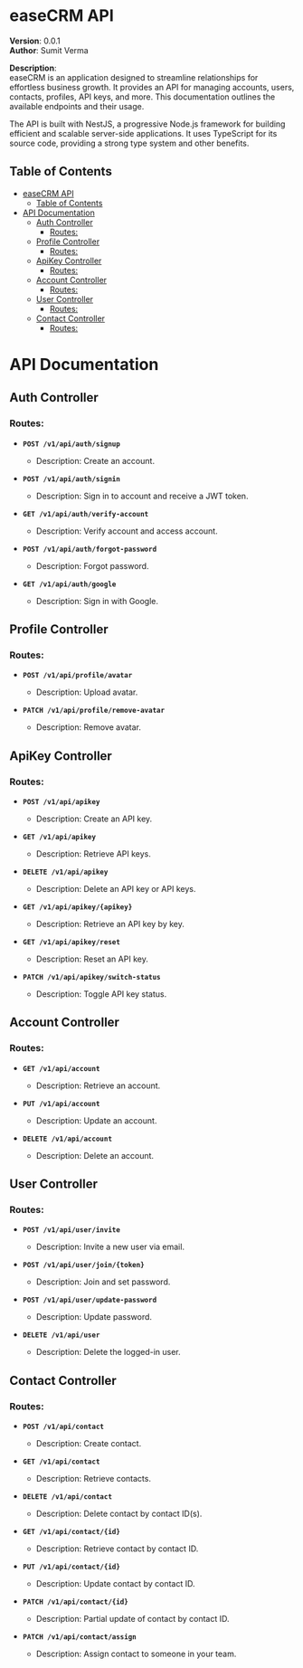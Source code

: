 # easeCRM API

**Version**: 0.0.1  
**Author**: Sumit Verma  

**Description**:  
easeCRM is an application designed to streamline relationships for effortless business growth. It provides an API for managing accounts, users, contacts, profiles, API keys, and more. This documentation outlines the available endpoints and their usage.

The API is built with NestJS, a progressive Node.js framework for building efficient and scalable server-side applications. It uses TypeScript for its source code, providing a strong type system and other benefits.

## Table of Contents
- [easeCRM API](#easecrm-api)
  - [Table of Contents](#table-of-contents)
- [API Documentation](#api-documentation)
  - [Auth Controller](#auth-controller)
    - [Routes:](#routes)
  - [Profile Controller](#profile-controller)
    - [Routes:](#routes-1)
  - [ApiKey Controller](#apikey-controller)
    - [Routes:](#routes-2)
  - [Account Controller](#account-controller)
    - [Routes:](#routes-3)
  - [User Controller](#user-controller)
    - [Routes:](#routes-4)
  - [Contact Controller](#contact-controller)
    - [Routes:](#routes-5)

# API Documentation

## Auth Controller

### Routes:

- **`POST /v1/api/auth/signup`**
  - Description: Create an account.

- **`POST /v1/api/auth/signin`**
  - Description: Sign in to account and receive a JWT token.

- **`GET /v1/api/auth/verify-account`**
  - Description: Verify account and access account.

- **`POST /v1/api/auth/forgot-password`**
  - Description: Forgot password.

- **`GET /v1/api/auth/google`**
  - Description: Sign in with Google.

## Profile Controller

### Routes:

- **`POST /v1/api/profile/avatar`**
  - Description: Upload avatar.

- **`PATCH /v1/api/profile/remove-avatar`**
  - Description: Remove avatar.

## ApiKey Controller

### Routes:

- **`POST /v1/api/apikey`**
  - Description: Create an API key.

- **`GET /v1/api/apikey`**
  - Description: Retrieve API keys.

- **`DELETE /v1/api/apikey`**
  - Description: Delete an API key or API keys.

- **`GET /v1/api/apikey/{apikey}`**
  - Description: Retrieve an API key by key.

- **`GET /v1/api/apikey/reset`**
  - Description: Reset an API key.

- **`PATCH /v1/api/apikey/switch-status`**
  - Description: Toggle API key status.

## Account Controller

### Routes:

- **`GET /v1/api/account`**
  - Description: Retrieve an account.

- **`PUT /v1/api/account`**
  - Description: Update an account.

- **`DELETE /v1/api/account`**
  - Description: Delete an account.

## User Controller

### Routes:

- **`POST /v1/api/user/invite`**
  - Description: Invite a new user via email.

- **`POST /v1/api/user/join/{token}`**
  - Description: Join and set password.

- **`POST /v1/api/user/update-password`**
  - Description: Update password.

- **`DELETE /v1/api/user`**
  - Description: Delete the logged-in user.

## Contact Controller

### Routes:

- **`POST /v1/api/contact`**
  - Description: Create contact.

- **`GET /v1/api/contact`**
  - Description: Retrieve contacts.

- **`DELETE /v1/api/contact`**
  - Description: Delete contact by contact ID(s).

- **`GET /v1/api/contact/{id}`**
  - Description: Retrieve contact by contact ID.

- **`PUT /v1/api/contact/{id}`**
  - Description: Update contact by contact ID.

- **`PATCH /v1/api/contact/{id}`**
  - Description: Partial update of contact by contact ID.

- **`PATCH /v1/api/contact/assign`**
  - Description: Assign contact to someone in your team.
